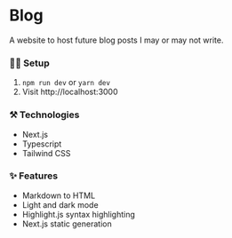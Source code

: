 # Blog

A website to host future blog posts I may or may not write.

### 👩‍💻 Setup

1. `npm run dev` or `yarn dev`
2. Visit http://localhost:3000

### ⚒ Technologies

- Next.js
- Typescript
- Tailwind CSS

### ✨ Features

- Markdown to HTML
- Light and dark mode
- Highlight.js syntax highlighting
- Next.js static generation
